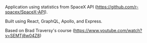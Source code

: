 
Application using statistics from SpaceX API (https://github.com/r-spacex/SpaceX-API). 

Built using React, GraphQL, Apollo, and Express.

Based on Brad Traversy's course (https://www.youtube.com/watch?v=SEMTj8w04Z8)
